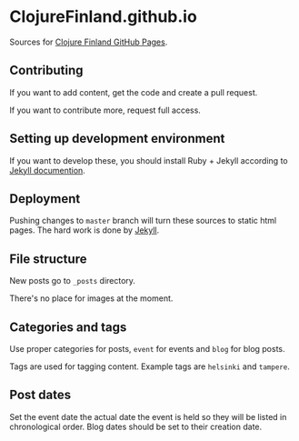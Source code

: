 ClojureFinland.github.io
========================

Sources for [Clojure Finland GitHub Pages](http://clojurefinland.github.io).

Contributing
------------

If you want to add content, get the code and create a pull request.

If you want to contribute more, request full access.

Setting up development environment
----------------------------------

If you want to develop these, you should install Ruby + Jekyll according to [Jekyll documention](http://jekyllrb.com).

Deployment
----------

Pushing changes to <code>master</code> branch will turn these sources to static html pages. The hard work is done by [Jekyll](http://jekyllrb.com).

File structure
--------------

New posts go to <code>_posts</code> directory.

There's no place for images at the moment.

Categories and tags
-------------------

Use proper categories for posts, <code>event</code> for events and <code>blog</code> for blog posts.

Tags are used for tagging content. Example tags are <code>helsinki</code> and <code>tampere</code>.

Post dates
----------

Set the event date the actual date the event is held so they will be listed in chronological order.
Blog dates should be set to their creation date.
